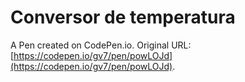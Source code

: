 # Conversor de temperatura

A Pen created on CodePen.io. Original URL: [https://codepen.io/gv7/pen/powLOJd](https://codepen.io/gv7/pen/powLOJd).

